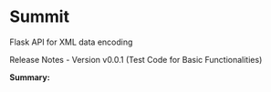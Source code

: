 # Summit
Flask API for XML data encoding

Release Notes - Version v0.0.1 (Test Code for Basic Functionalities)

**Summary:**
<!--DO NOT SYNC WITH MAIN BRANCH, ITS A MOCKUP OF THE APP-->
